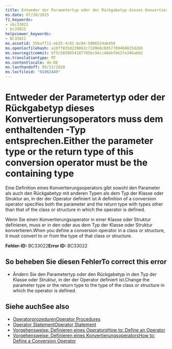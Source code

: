 ```yaml
---
title: Entweder der Parametertyp oder der Rückgabetyp dieses Konvertierungsoperators muss dem enthaltenden <Typ>-Typ entsprechen.
ms.date: 07/20/2015
f1_keywords:
- vbc33022
- bc33022
helpviewer_keywords:
- BC33022
ms.assetid: 55baff11-eb35-4c81-bc04-5006524ab450
ms.openlocfilehash: a10ff8350239862c72d968c0d57789468815d26b
ms.sourcegitcommit: bf5c5850654187705bc94cc40ebfb62fe346ab02
ms.translationtype: MT
ms.contentlocale: de-DE
ms.lasthandoff: 09/23/2020
ms.locfileid: "91062449"
---
```

# <a name="either-the-parameter-type-or-the-return-type-of-this-conversion-operator-must-be-the-containing-type"></a><span data-ttu-id="a7cfb-102">Entweder der Parametertyp oder der Rückgabetyp dieses Konvertierungsoperators muss dem enthaltenden <Typ>-Typ entsprechen.</span><span class="sxs-lookup"><span data-stu-id="a7cfb-102">Either the parameter type or the return type of this conversion operator must be the containing type</span></span>

<span data-ttu-id="a7cfb-103">Eine Definition eines Konvertierungsoperators gibt sowohl den Parameter als auch den Rückgabetyp mit anderen Typen als dem Typ der Klasse oder Struktur an, in der der Operator definiert ist.</span><span class="sxs-lookup"><span data-stu-id="a7cfb-103">A definition of a conversion operator specifies both the parameter and the return type with types other than that of the class or structure in which the operator is defined.</span></span>  
  
 <span data-ttu-id="a7cfb-104">Wenn Sie einen Konvertierungsoperator in einer Klasse oder Struktur definieren, muss er in den oder aus dem Typ der Klasse oder Struktur konvertieren.</span><span class="sxs-lookup"><span data-stu-id="a7cfb-104">When you define a conversion operator in a class or structure, it must convert to or from the type of that class or structure.</span></span>  
  
 <span data-ttu-id="a7cfb-105">**Fehler-ID:** BC33022</span><span class="sxs-lookup"><span data-stu-id="a7cfb-105">**Error ID:** BC33022</span></span>  
  
## <a name="to-correct-this-error"></a><span data-ttu-id="a7cfb-106">So beheben Sie diesen Fehler</span><span class="sxs-lookup"><span data-stu-id="a7cfb-106">To correct this error</span></span>  
  
- <span data-ttu-id="a7cfb-107">Ändern Sie den Parametertyp oder den Rückgabetyp in den Typ der Klasse oder Struktur, in der der Operator definiert ist.</span><span class="sxs-lookup"><span data-stu-id="a7cfb-107">Change the parameter type or the return type to the type of the class or structure in which the operator is defined.</span></span>  
  
## <a name="see-also"></a><span data-ttu-id="a7cfb-108">Siehe auch</span><span class="sxs-lookup"><span data-stu-id="a7cfb-108">See also</span></span>

- [<span data-ttu-id="a7cfb-109">Operatorprozeduren</span><span class="sxs-lookup"><span data-stu-id="a7cfb-109">Operator Procedures</span></span>](../programming-guide/language-features/procedures/operator-procedures.md)
- [<span data-ttu-id="a7cfb-110">Operator Statement</span><span class="sxs-lookup"><span data-stu-id="a7cfb-110">Operator Statement</span></span>](../language-reference/statements/operator-statement.md)
- [<span data-ttu-id="a7cfb-111">Vorgehensweise: Definieren eines Operators</span><span class="sxs-lookup"><span data-stu-id="a7cfb-111">How to: Define an Operator</span></span>](../programming-guide/language-features/procedures/how-to-define-an-operator.md)
- [<span data-ttu-id="a7cfb-112">Vorgehensweise: Definieren eines Konvertierungsoperators</span><span class="sxs-lookup"><span data-stu-id="a7cfb-112">How to: Define a Conversion Operator</span></span>](../programming-guide/language-features/procedures/how-to-define-a-conversion-operator.md)
